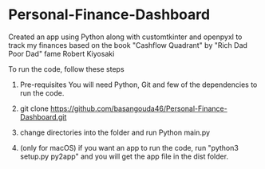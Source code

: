 # Personal-Finance-Dashboard
Created an app using Python along with customtkinter and openpyxl to track my finances based on the book "Cashflow Quadrant" by "Rich Dad Poor Dad" fame Robert Kiyosaki

To run the code, follow these steps

1. Pre-requisites 
  You will need Python, Git and few of the dependencies to run the code.

2. git clone https://github.com/basangouda46/Personal-Finance-Dashboard.git

3. change directories into the folder and run Python main.py

4. (only for macOS) if you want an app to run the code, run "python3 setup.py py2app" and you will get the app file in the dist      folder.
